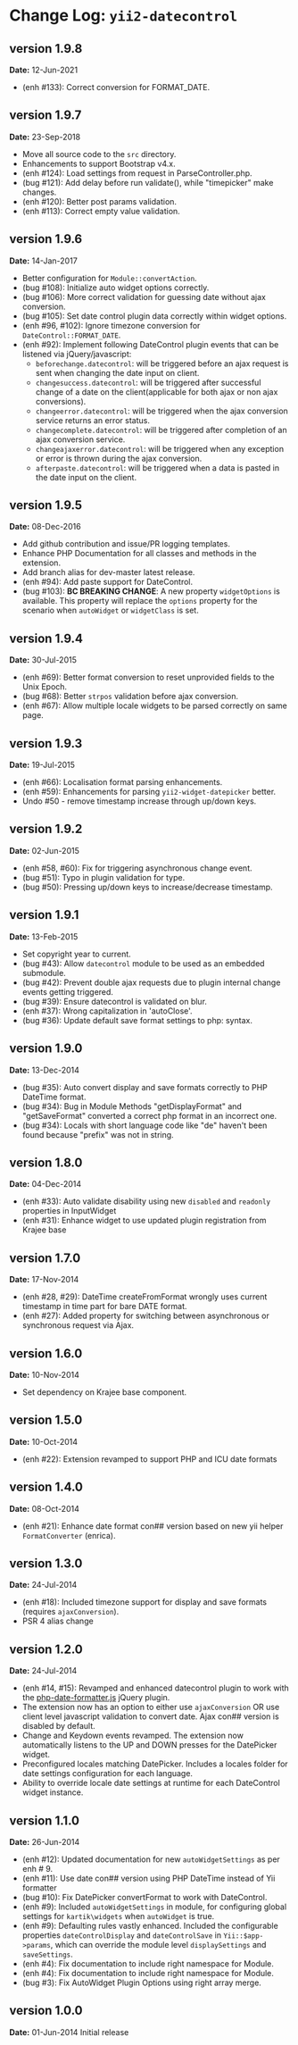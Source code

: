 Change Log: `yii2-datecontrol`
==============================

## version 1.9.8

**Date:** 12-Jun-2021

- (enh #133): Correct conversion for FORMAT_DATE.

## version 1.9.7

**Date:** 23-Sep-2018

- Move all source code to the `src` directory.
- Enhancements to support Bootstrap v4.x.
- (enh #124): Load settings from request in ParseController.php.
- (bug #121): Add delay before run validate(), while "timepicker" make changes.
- (enh #120): Better post params validation.
- (enh #113): Correct empty value validation.

## version 1.9.6

**Date:** 14-Jan-2017

- Better configuration for `Module::convertAction`.
- (bug #108): Initialize auto widget options correctly.
- (bug #106): More correct validation for guessing date without ajax conversion.
- (bug #105): Set date control plugin data correctly within widget options.
- (enh #96, #102): Ignore timezone conversion for `DateControl::FORMAT_DATE`.
- (enh #92): Implement following DateControl plugin events that can be listened via jQuery/javascript:
   - `beforechange.datecontrol`: will be triggered before an ajax request is sent when changing the date input on client.
   - `changesuccess.datecontrol`: will be triggered after successful change of a date on the client(applicable for both ajax or non ajax conversions). 
   - `changeerror.datecontrol`: will be triggered when the ajax conversion service returns an error status.
   - `changecomplete.datecontrol`: will be triggered after completion of an ajax conversion service.
   - `changeajaxerror.datecontrol`: will be triggered when any exception or error is thrown during the ajax conversion.
   - `afterpaste.datecontrol`: will be triggered when a data is pasted in the date input on the client.   

## version 1.9.5

**Date:** 08-Dec-2016

- Add github contribution and issue/PR logging templates.
- Enhance PHP Documentation for all classes and methods in the extension.
- Add branch alias for dev-master latest release.
- (enh #94): Add paste support for DateControl.
- (bug #103): **BC BREAKING CHANGE**: A new property `widgetOptions` is available. This property will replace the `options` property for the scenario when `autoWidget` or `widgetClass` is set.

## version 1.9.4

**Date:** 30-Jul-2015

- (enh #69): Better format conversion to reset unprovided fields to the Unix Epoch.
- (bug #68): Better `strpos` validation before ajax conversion.
- (enh #67): Allow multiple locale widgets to be parsed correctly on same page.

## version 1.9.3

**Date:** 19-Jul-2015

- (enh #66): Localisation format parsing enhancements.
- (enh #59): Enhancements for parsing `yii2-widget-datepicker` better.
- Undo #50 - remove timestamp increase through up/down keys.

## version 1.9.2

**Date:** 02-Jun-2015

- (enh #58, #60): Fix for triggering asynchronous change event.
- (bug #51): Typo in plugin validation for type.
- (bug #50): Pressing up/down keys to increase/decrease timestamp.

## version 1.9.1

**Date:** 13-Feb-2015

- Set copyright year to current.
- (bug #43): Allow `datecontrol` module to be used as an embedded submodule.
- (bug #42): Prevent double ajax requests due to plugin internal change events getting triggered.
- (bug #39): Ensure datecontrol is validated on blur.
- (enh #37): Wrong capitalization in 'autoClose'.
- (bug #36): Update default save format settings to php: syntax.

## version 1.9.0

**Date:** 13-Dec-2014

- (bug #35): Auto convert display and save formats correctly to PHP DateTime format.
- (bug #34): Bug in Module Methods "getDisplayFormat" and "getSaveFormat" converted a correct php format in an incorrect one.
- (bug #34): Locals with short language code like "de" haven't been found because "prefix" was not in string. 

## version 1.8.0

**Date:** 04-Dec-2014

- (enh #33): Auto validate disability using new `disabled` and `readonly` properties in InputWidget
- (enh #31): Enhance widget to use updated plugin registration from Krajee base 

## version 1.7.0

**Date:** 17-Nov-2014

- (enh #28, #29): DateTime createFromFormat wrongly uses current timestamp in time part for bare DATE format.
- (enh #27): Added property for switching between asynchronous or synchronous request via Ajax.

## version 1.6.0

**Date:** 10-Nov-2014

- Set dependency on Krajee base component.

## version 1.5.0

**Date:** 10-Oct-2014

- (enh #22): Extension revamped to support PHP and ICU date formats 

## version 1.4.0

**Date:** 08-Oct-2014

- (enh #21): Enhance date format con## version based on new yii helper `FormatConverter` (enrica).

## version 1.3.0

**Date:** 24-Jul-2014

- (enh #18): Included timezone support for display and save formats (requires `ajaxConversion`).
- PSR 4 alias change

## version 1.2.0

**Date:** 24-Jul-2014

- (enh #14, #15): Revamped and enhanced datecontrol plugin to work with the [php-date-formatter.js](https://github.com/kartik-v/php-date-formatter) jQuery plugin.
- The extension now has an option to either use `ajaxConversion` OR use client level javascript validation to convert date. Ajax con## version is disabled by default.
- Change and Keydown events revamped. The extension now automatically listens to the UP and DOWN presses for the DatePicker widget.
- Preconfigured locales matching DatePicker. Includes a locales folder for date settings configuration for each language.
- Ability to override locale date settings at runtime for each DateControl widget instance.

## version 1.1.0

**Date:** 26-Jun-2014

- (enh #12): Updated documentation for new `autoWidgetSettings` as per enh # 9.
- (enh #11): Use date con## version using PHP DateTime instead of Yii formatter
- (bug #10): Fix DatePicker convertFormat to work with DateControl.
- (enh #9): Included `autoWidgetSettings` in module, for configuring global settings for `kartik\widgets` when `autoWidget` is true.
- (enh #9): Defaulting rules vastly enhanced. Included the configurable properties `dateControlDisplay` and `dateControlSave` in 
   `Yii::$app->params`, which can override the module level `displaySettings` and `saveSettings`.
- (enh #4): Fix documentation to include right namespace for Module.
- (enh #4): Fix documentation to include right namespace for Module.
- (bug #3): Fix AutoWidget Plugin Options using right array merge.

## version 1.0.0

**Date:** 01-Jun-2014
Initial release
